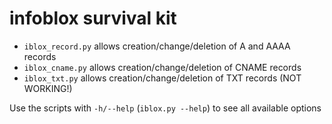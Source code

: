 # infoblox survival kit

- `iblox_record.py` allows creation/change/deletion of A and AAAA records
- `iblox_cname.py` allows creation/change/deletion of CNAME records
- `iblox_txt.py` allows creation/change/deletion of TXT records (NOT WORKING!)

Use the scripts with `-h/--help` (`iblox.py --help`) to see all available options
